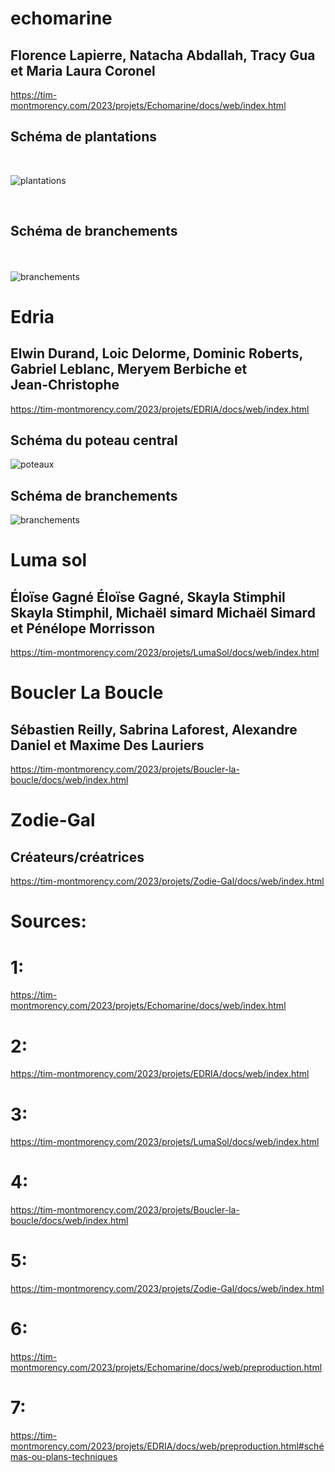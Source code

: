 # echomarine<br>

<h2>Florence Lapierre, Natacha Abdallah, Tracy Gua et Maria Laura Coronel </h2>

https://tim-montmorency.com/2023/projets/Echomarine/docs/web/index.html<br>

<h2>Schéma de plantations</h2><br> 

 ![plantations](medias/plantations.jpg)
 


 <br> <h2>Schéma de branchements</h2><br>  
 ![branchements](medias/branchements.jpg)


# Edria<br>

<h2>Elwin Durand, Loic Delorme, Dominic Roberts, Gabriel Leblanc, Meryem Berbiche et <br>Jean-Christophe</h2>

https://tim-montmorency.com/2023/projets/EDRIA/docs/web/index.html<br>

<h2>Schéma du poteau central</h2>

![poteaux](medias/schema_poteau_central.jpg)

<h2>Schéma de branchements</h2>

![branchements](medias/schema_de_branchement_general_3.jpg)

# Luma sol<br>

<h2>Éloïse Gagné Éloïse Gagné, Skayla Stimphil Skayla Stimphil, Michaël simard Michaël Simard et Pénélope Morrisson</h2>

https://tim-montmorency.com/2023/projets/LumaSol/docs/web/index.html<br>
# Boucler La Boucle<br>

<h2>Sébastien Reilly, Sabrina Laforest, Alexandre Daniel et Maxime Des Lauriers</h2>

https://tim-montmorency.com/2023/projets/Boucler-la-boucle/docs/web/index.html<br>
# Zodie-Gal<br>

<h2>Créateurs/créatrices</h2>

https://tim-montmorency.com/2023/projets/Zodie-Gal/docs/web/index.html


# Sources:
# 1: 
https://tim-montmorency.com/2023/projets/Echomarine/docs/web/index.html
# 2: 
https://tim-montmorency.com/2023/projets/EDRIA/docs/web/index.html
# 3: 
https://tim-montmorency.com/2023/projets/LumaSol/docs/web/index.html
# 4: 
https://tim-montmorency.com/2023/projets/Boucler-la-boucle/docs/web/index.html
# 5: 
https://tim-montmorency.com/2023/projets/Zodie-Gal/docs/web/index.html
# 6: 
https://tim-montmorency.com/2023/projets/Echomarine/docs/web/preproduction.html
# 7: 
https://tim-montmorency.com/2023/projets/EDRIA/docs/web/preproduction.html#schémas-ou-plans-techniques
